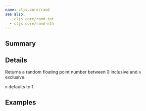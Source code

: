 ```yaml
---
name: cljs.core/rand
see also:
  - cljs.core/rand-int
  - cljs.core/rand-nth
---
```


## Summary

## Details

Returns a random floating point number between 0 inclusive and `n` exclusive.

`n` defaults to 1.

## Examples
